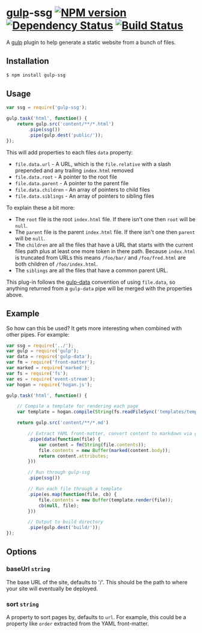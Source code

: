 [gulp][]-ssg [![NPM version][npm-image]][npm-url] [![Dependency Status][depstat-image]][depstat-url] [![Build Status][travis-image]][travis-url]
===

A [gulp][] plugin to help generate a static website from a bunch of files.

## Installation

```bash
$ npm install gulp-ssg
```

## Usage

```javascript
var ssg = require('gulp-ssg');

gulp.task('html', function() {
    return gulp.src('content/**/*.html')
        .pipe(ssg())
        .pipe(gulp.dest('public/'));
});
```

This will add properties to each files `data` property:

* `file.data.url` - A URL, which is the `file.relative` with a slash prepended and any trailing `index.html` removed
* `file.data.root` - A pointer to the root file
* `file.data.parent` - A pointer to the parent file
* `file.data.children` - An array of pointers to child files
* `file.data.siblings` - An array of pointers to sibling files

To explain these a bit more:

* The `root` file is the root `index.html` file. If there isn't one then `root` will be `null`.
* The `parent` file is the parent `index.html` file. If there isn't one then `parent` will be `null`.
* The `children` are all the files that have a URL that starts with the current files path plus at least one more token in there path. Because `index.html` is truncated from URLs this means `/foo/bar/` and `/foo/fred.html` are both children of `/foo/index.html`.
* The `siblings` are all the files that have a common parent URL.

This plug-in follows the [gulp-data][] convention of using `file.data`, so anything returned from a `gulp-data` pipe will be merged with the properties above.

## Example

So how can this be used? It gets more interesting when combined with other pipes. For example:

```javascript
var ssg = require('../');
var gulp = require('gulp');
var data = require('gulp-data');
var fm = require('front-matter');
var marked = require('marked');
var fs = require('fs');
var es = require('event-stream');
var hogan = require('hogan.js');

gulp.task('html', function() {

    // Compile a template for rendering each page
    var template = hogan.compile(String(fs.readFileSync('templates/template.html')));

    return gulp.src('content/**/*.md')

        // Extract YAML front-matter, convert content to markdown via gulp-data
        .pipe(data(function(file) {
            var content = fm(String(file.contents));
            file.contents = new Buffer(marked(content.body));
            return content.attributes;
        }))

        // Run through gulp-ssg
        .pipe(ssg())

        // Run each file through a template
        .pipe(es.map(function(file, cb) {
            file.contents = new Buffer(template.render(file));
            cb(null, file);
        }))

        // Output to build directory
        .pipe(gulp.dest('build/'));
});

```

## Options

### baseUrl `string`

The base URL of the site, defaults to '/'. This should be the path to where your site will eventually be deployed.

### sort `string`

A property to sort pages by, defaults to `url`. For example, this could be a property like `order` extracted from the YAML front-matter.


[gulp]:http://gulpjs.com
[gulp-data]:https://github.com/colynb/gulp-data

[npm-url]: https://npmjs.org/package/gulp-ssg
[npm-image]: http://img.shields.io/npm/v/gulp-ssg.svg?style=flat

[depstat-url]: https://david-dm.org/paulwib/gulp-ssg
[depstat-image]: https://david-dm.org/paulwib/gulp-ssg.svg?style=flat

[travis-image]: http://img.shields.io/travis/paulwib/gulp-ssg/master.svg?style=flat
[travis-url]: https://travis-ci.org/paulwib/gulp-ssg
